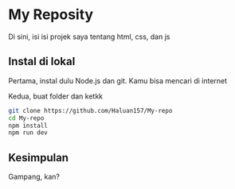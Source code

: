 # My Reposity

Di sini, isi isi projek saya tentang html, css, dan js

## Instal di lokal

Pertama, instal dulu Node.js dan git. Kamu bisa mencari di internet

Kedua, buat folder dan ketkk

```bash
git clone https://github.com/Haluan157/My-repo
cd My-repo
npm install
npm run dev
```

## Kesimpulan

Gampang, kan?
